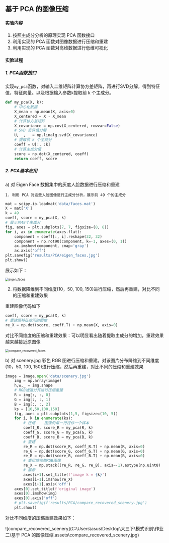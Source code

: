 ## 基于 PCA 的图像压缩

#### 实验内容

1. 按照主成分分析的原理实现 PCA 函数接口
2. 利用实现的 PCA 函数对图像数据进行压缩和重建
3.  利用实现的 PCA 函数对高维数据进行低维可视化

#### 实验过程

##### 1. PCA函数接口

实现``my_pca``函数，对输入二维矩阵计算协方差矩阵，再进行SVD分解，得到特征值，特征向量。以及根据输入参数``k``提取前 k 个主成分。

```python
def my_pca(X, k):
    # 中心化数据
    X_mean = np.mean(X, axis=0)
    X_centered = X - X_mean
    # 计算协方差矩阵
    X_covariance = np.cov(X_centered, rowvar=False)
    # SVD 奇异值分解
    U, _, _ = np.linalg.svd(X_covariance)
    # 提取前 k 个主成分
    coeff = U[:, :k]
    # 计算主成分值
    score = np.dot(X_centered, coeff)
    return coeff, score
```

##### 2. PCA基本应用

a) 对 Eigen Face 数据集中的灰度人脸数据进行压缩和重建

 	1. 利用 PCA 对这些人脸图像进行主成分分析，展示前 49 个的主成分

```python
mat = scipy.io.loadmat('data/faces.mat')
X = mat['X']
k = 49
coeff, score = my_pca(X, k)
# 展示前49个主成分
fig, axes = plt.subplots(7, 7, figsize=(8, 8))
for i, ax in enumerate(axes.flat):
    component = coeff[:, i].reshape(32, 32)
    component = np.rot90(component, k=-1, axes=(0, 1))
    ax.imshow(component, cmap='gray')
    ax.axis('off')
plt.savefig('results/PCA/eigen_faces.jpg')
plt.show()
```

展示如下：

<img src="C:\Users\asus\Desktop\大三下\模式识别\作业二\基于 PCA 的图像压缩.assets\eigen_faces.jpg" alt="eigen_faces" style="zoom:67%;" />

2. 将数据降维到不同维度(10，50, 100, 150)进行压缩，然后再重建，对比不同的压缩和重建效果

重建图像代码如下

```python
coeff, score = my_pca(X, k)
# 重建原特征空间的图像
re_X = np.dot(score, coeff.T) + np.mean(X, axis=0)
```

对比不同维度的压缩和重建效果：可以明显看出随着提取主成分的增加，重建效果越来越接近原图像

<img src="C:\Users\asus\Desktop\大三下\模式识别\作业二\基于 PCA 的图像压缩.assets\compare_recovered_faces.jpg" alt="compare_recovered_faces" style="zoom:67%;" />

b) 对 scenery.jpg 彩色 RGB 图进行压缩和重建。对该图片分布降维到不同维度(10，50, 100, 150)进行压缩，然后再重建，对比不同的压缩和重建效果

```python
image = Image.open('data/scenery.jpg')
    img = np.array(image)
    h,w,_ = img.shape
    # RGB通道分开进行压缩重建
    R = img[:, :, 0]
    G = img[:, :, 1]
    B = img[:, :, 2]
    ks = [10,50,100,150]
    fig, axes = plt.subplots(1,5, figsize=(10, 5))
    for i, k in enumerate(ks):
        # 压缩	图像的每一行视作一个样本
        coeff_R, score_R = my_pca(R, k)
        coeff_G, score_G = my_pca(G, k)
        coeff_B, score_B = my_pca(B, k)
        # 重建
        re_R = np.dot(score_R, coeff_R.T) + np.mean(R, axis=0)
        re_G = np.dot(score_G, coeff_G.T) + np.mean(G, axis=0)
        re_B = np.dot(score_B, coeff_B.T) + np.mean(B, axis=0)
        # 重组成完整RGB图像
        re_X = np.stack((re_R, re_G, re_B), axis=-1).astype(np.uint8)
        # 展示
        axes[i+1].set_title(f'image k = {k}')
        axes[i+1].imshow(re_X)
        axes[i+1].axis('off')
    axes[0].set_title(f'original image')
    axes[0].imshow(img)
    axes[0].axis('off')
    # plt.savefig(f'results/PCA/compare_recovered_scenery.jpg')
    plt.show()
```

对比不同维度的压缩重建效果如下：

![compare_recovered_scenery](C:\Users\asus\Desktop\大三下\模式识别\作业二\基于 PCA 的图像压缩.assets\compare_recovered_scenery.jpg)